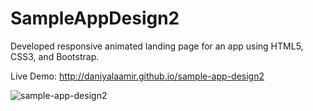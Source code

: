# SampleAppDesign2
Developed responsive animated landing page for an app using HTML5, CSS3, and Bootstrap.

Live Demo: http://daniyalaamir.github.io/sample-app-design2

![sample-app-design2](https://cloud.githubusercontent.com/assets/11576208/10120721/2c15b6aa-6499-11e5-9277-558067c2d901.png)
